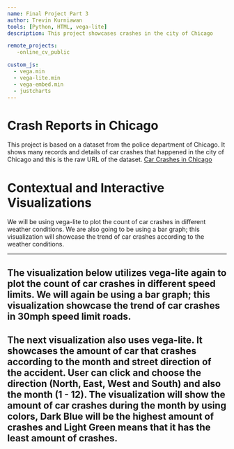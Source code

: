 ```yaml
---
name: Final Project Part 3
author: Trevin Kurniawan
tools: [Python, HTML, vega-lite]
description: This project showcases crashes in the city of Chicago

remote_projects:
   -online_cv_public

custom_js:
  - vega.min
  - vega-lite.min
  - vega-embed.min
  - justcharts
---
```

# Crash Reports in Chicago

This project is based on a dataset from the police department of Chicago. It shows many records and details of car crashes that happened in the city of Chicago and this is the raw URL of the dataset.
[Car Crashes in Chicago](https://raw.githubusercontent.com/hollow27mc/IS445-Final-Project/main/Traffic_Crashes_-_Crashes.csv) 

# Contextual and Interactive Visualizations

We will be using vega-lite to plot the count of car crashes in different weather conditions. We are also going to be using a bar graph; this visualization will showcase the trend of car crashes according to the weather conditions.

---
<vegachart schema-url="{{ site.baseurl }}/assets/json/weatherCrashes.json" style="width: 100%"></vegachart>
---
The visualization below utilizes vega-lite again to plot the count of car crashes in different speed limits. We will again be using a bar graph; this visualization showcase the trend of car crashes in 30mph speed limit roads.
---
<vegachart schema-url="{{ site.baseurl }}/assets/json/speedlimit.json" style="width: 100%"></vegachart>
---
The next visualization also uses vega-lite. It showcases the amount of car that crashes according to the month and street direction of the accident. User can click and choose the direction (North, East, West and South) and also the month (1 - 12).
The visualization will show the amount of car crashes during the month by using colors, Dark Blue will be the highest amount of crashes and Light Green means that it has the least amount of crashes.
---
<vegachart schema-url="{{ site.baseurl }}/assets/json/Direction_crashes.json" style="width: 100%"></vegachart>